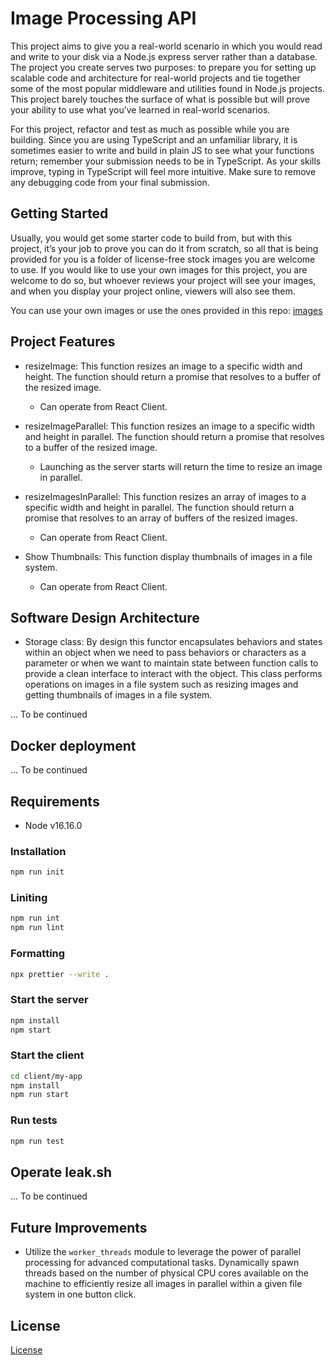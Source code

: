 # Image Processing API

This project aims to give you a real-world scenario in which you would read and write to your disk via a Node.js express server rather than a database. The project you create serves two purposes: to prepare you for setting up scalable code and architecture for real-world projects and tie together some of the most popular middleware and utilities found in Node.js projects. This project barely touches the surface of what is possible but will prove your ability to use what you’ve learned in real-world scenarios.

For this project, refactor and test as much as possible while you are building. Since you are using TypeScript and an unfamiliar library, it is sometimes easier to write and build in plain JS to see what your functions return; remember your submission needs to be in TypeScript. As your skills improve, typing in TypeScript will feel more intuitive. Make sure to remove any debugging code from your final submission.

## Getting Started

Usually, you would get some starter code to build from, but with this project, it’s your job to prove you can do it from scratch, so all that is being provided for you is a folder of license-free stock images you are welcome to use. If you would like to use your own images for this project, you are welcome to do so, but whoever reviews your project will see your images, and when you display your project online, viewers will also see them.

You can use your own images or use the ones provided in this repo: [images](images)

## Project Features

- resizeImage: This function resizes an image to a specific width and height. The function should return a promise that resolves to a buffer of the resized image.

  - Can operate from React Client.

- resizeImageParallel: This function resizes an image to a specific width and height in parallel. The function should return a promise that resolves to a buffer of the resized image.

  - Launching as the server starts will return the time to resize an image in parallel.

- resizeImagesInParallel: This function resizes an array of images to a specific width and height in parallel. The function should return a promise that resolves to an array of buffers of the resized images.

  - Can operate from React Client.

- Show Thumbnails: This function display thumbnails of images in a file system.

  - Can operate from React Client.

## Software Design Architecture

- Storage class: By design this functor encapsulates behaviors and states within an object when we need to pass behaviors or characters as a parameter or when we want to maintain state between function calls to provide a clean interface to interact with the object. This class performs operations on images in a file system such as resizing images and getting thumbnails of images in a file system.

... To be continued

## Docker deployment

... To be continued

## Requirements

- Node v16.16.0

### Installation

```bash
npm run init
```

### Liniting

```bash
npm run int
npm run lint
```

### Formatting

```bash
npx prettier --write .
```

### Start the server

```bash
npm install
npm start
```

### Start the client

```bash
cd client/my-app
npm install
npm run start
```

### Run tests

```bash
npm run test
```

## Operate leak.sh

... To be continued

## Future Improvements

- Utilize the `worker_threads` module to leverage the power of parallel processing for advanced computational tasks. Dynamically spawn threads based on the number of physical CPU cores available on the machine to efficiently resize all images in parallel within a given file system in one button click.


## License

[License](LICENSE.txt)
